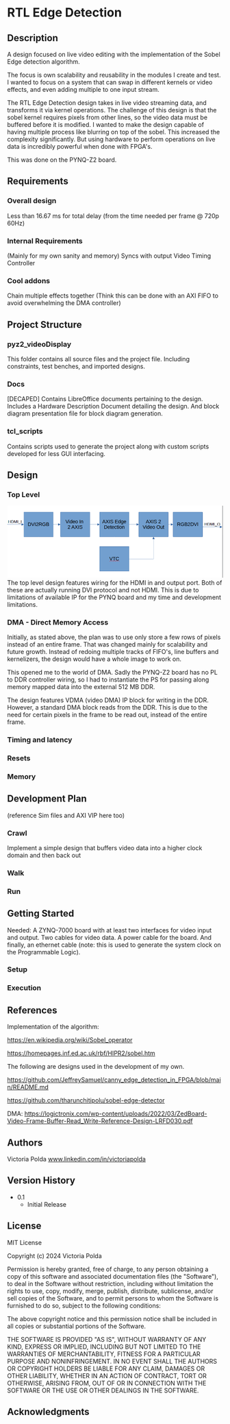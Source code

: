 # RTL Edge Detection

## Description
A design focused on live video editing with the implementation of the Sobel Edge detection algorithm. 

The focus is own scalability and reusability in the modules I create and test. I wanted to focus on a system that can swap in different kernels or video effects, and even adding multiple to one input stream.

The RTL Edge Detection design takes in live video streaming data, and transforms it via kernel operations. 
The challenge of this design is that the sobel kernel requires pixels from other lines, so the video data must be buffered before it is modified. I wanted to make the design capable of having multiple process like blurring on top of the sobel. This increased the complexity significantly. 
But using hardware to perform operations on live data is incredibly powerful when done with FPGA's.

This was done on the PYNQ-Z2 board.

## Requirements
### Overall design
Less than 16.67 ms for total delay (from the time needed per frame @ 720p 60Hz)

### Internal Requirements
(Mainly for my own sanity and memory)
Syncs with output Video Timing Controller

### Cool addons
Chain multiple effects together (Think this can be done with an AXI FIFO to avoid overwhelming the DMA controller)

## Project Structure
### pyz2_videoDisplay
This folder contains all source files and the project file.
Including constraints, test benches, and imported designs.

### Docs
[DECAPED] Contains LibreOffice documents pertaining to the design. Includes a Hardware Description Document detailing the design. And  block diagram presentation file for block diagram generation. 

### tcl_scripts
Contains scripts used to generate the project along with custom scripts developed for less GUI interfacing.

## Design
### Top Level
![Top wrapper](images/top_BD.png)
The top level design features wiring for the HDMI in and output port. Both of these are actually running DVI protocol and not HDMI. This is due to limitations of available IP for the PYNQ board and my time and development limitations. 



### DMA - Direct Memory Access
Initially, as stated above, the plan was to use only store a few rows of pixels instead of an entire frame. That was changed mainly for scalability and future growth. Instead of redoing multiple tracks of FIFO's, line buffers and kernelizers, the design would have a whole image to work on. 

This opened me to the world of DMA. Sadly the PYNQ-Z2 board has no PL to DDR controller wiring, so I had to instantiate the PS for passing along memory mapped data into the external 512 MB DDR.

The design features VDMA (video DMA) IP block for writing in the DDR.
However, a standard DMA block reads from the DDR. This is due to the need for certain pixels in the frame to be read out, instead of the entire frame. 

### Timing and latency

### Resets

### Memory

## Development Plan
(reference Sim files and AXI VIP here too)

### Crawl
Implement a simple design that buffers video data into a higher clock domain and then back out

### Walk

### Run

## Getting Started
Needed: 
   A ZYNQ-7000 board with at least two interfaces for video input and output. 
   Two cables for video data. 
   A power cable for the board. 
   And finally, an ethernet cable (note: this is used to generate the system clock on the Programmable Logic).

### Setup


### Execution

## References
Implementation of the algorithm:

https://en.wikipedia.org/wiki/Sobel_operator

https://homepages.inf.ed.ac.uk/rbf/HIPR2/sobel.htm

The following are designs used in the development of my own. 

https://github.com/JeffreySamuel/canny_edge_detection_in_FPGA/blob/main/README.md

https://github.com/tharunchitipolu/sobel-edge-detector

DMA: https://logictronix.com/wp-content/uploads/2022/03/ZedBoard-Video-Frame-Buffer-Read_Write-Reference-Design-LRFD030.pdf

## Authors

Victoria Polda
www.linkedin.com/in/victoriapolda

## Version History

* 0.1
    * Initial Release

## License

MIT License

Copyright (c) 2024 Victoria Polda

Permission is hereby granted, free of charge, to any person obtaining a copy
of this software and associated documentation files (the "Software"), to deal
in the Software without restriction, including without limitation the rights
to use, copy, modify, merge, publish, distribute, sublicense, and/or sell
copies of the Software, and to permit persons to whom the Software is
furnished to do so, subject to the following conditions:

The above copyright notice and this permission notice shall be included in all
copies or substantial portions of the Software.

THE SOFTWARE IS PROVIDED "AS IS", WITHOUT WARRANTY OF ANY KIND, EXPRESS OR
IMPLIED, INCLUDING BUT NOT LIMITED TO THE WARRANTIES OF MERCHANTABILITY,
FITNESS FOR A PARTICULAR PURPOSE AND NONINFRINGEMENT. IN NO EVENT SHALL THE
AUTHORS OR COPYRIGHT HOLDERS BE LIABLE FOR ANY CLAIM, DAMAGES OR OTHER
LIABILITY, WHETHER IN AN ACTION OF CONTRACT, TORT OR OTHERWISE, ARISING FROM,
OUT OF OR IN CONNECTION WITH THE SOFTWARE OR THE USE OR OTHER DEALINGS IN THE
SOFTWARE.

## Acknowledgments

